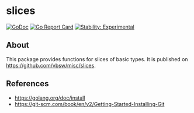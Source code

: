 # slices

[![GoDoc](https://godoc.org/github.com/vbsw/misc/slices?status.svg)](https://godoc.org/github.com/vbsw/misc/slices) [![Go Report Card](https://goreportcard.com/badge/github.com/vbsw/misc/slices)](https://goreportcard.com/report/github.com/vbsw/misc/slices) [![Stability: Experimental](https://masterminds.github.io/stability/experimental.svg)](https://masterminds.github.io/stability/experimental.html)

## About
This package provides functions for slices of basic types. It is published on <https://github.com/vbsw/misc/slices>.

## References
- https://golang.org/doc/install
- https://git-scm.com/book/en/v2/Getting-Started-Installing-Git
